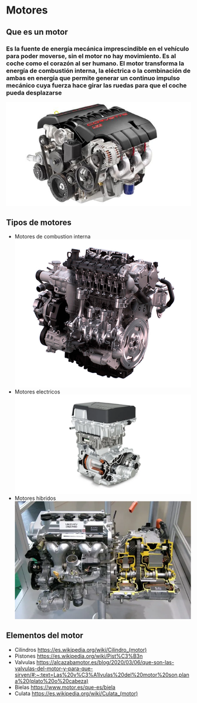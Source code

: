 # Motores
## Que es un motor
### Es la fuente de energía mecánica imprescindible en el vehículo para poder moverse, sin el motor no hay movimiento. Es al coche como el corazón al ser humano. El motor transforma la energía de combustión interna, la eléctrica o la combinación de ambas en energía que permite generar un continuo impulso mecánico cuya fuerza hace girar las ruedas para que el coche pueda desplazarse
![motorfachero.png](motorfachero.png)
## Tipos de motores
- Motores de combustion interna
![img_1.png](img_1.png)
- Motores electricos
![img_2.png](img_2.png)
- Motores hibridos
![img_3.png](img_3.png)
## Elementos del motor
- Cilindros
https://es.wikipedia.org/wiki/Cilindro_(motor)
- Pistones
https://es.wikipedia.org/wiki/Pist%C3%B3n
- Valvulas
https://alcazabamotor.es/blog/2020/03/06/que-son-las-valvulas-del-motor-y-para-que-sirven/#:~:text=Las%20v%C3%A1lvulas%20del%20motor%20son,plana%20(plato%20o%20cabeza)
- Bielas
https://www.motor.es/que-es/biela
- Culata
https://es.wikipedia.org/wiki/Culata_(motor)
